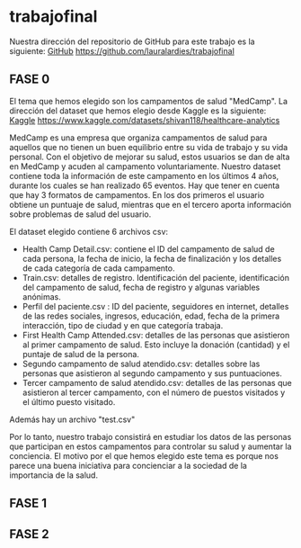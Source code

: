 # trabajofinal

Nuestra dirección del repositorio de GitHub para este trabajo es la siguiente: [GitHub](https://github.com/lauralardies/trabajofinal)
https://github.com/lauralardies/trabajofinal

## FASE 0
El tema que hemos elegido son los campamentos de salud "MedCamp". La dirección del dataset que hemos elegio desde Kaggle es la siguiente: [Kaggle](https://www.kaggle.com/datasets/shivan118/healthcare-analytics)
https://www.kaggle.com/datasets/shivan118/healthcare-analytics

MedCamp es una empresa que organiza campamentos de salud para aquellos que no tienen un buen equilibrio entre su vida de trabajo y su vida personal. Con el objetivo de mejorar su salud, estos usuarios se dan de alta en MedCamp y acuden al campamento voluntariamente. Nuestro dataset contiene toda la información de este campamento en los últimos 4 años, durante los cuales se han realizado 65 eventos. Hay que tener en cuenta que hay 3 formatos de campamentos. En los dos primeros el usuario obtiene un puntuaje de salud, mientras que en el tercero aporta información sobre problemas de salud del usuario.

El dataset elegido contiene 6 archivos csv:
- Health Camp Detail.csv: contiene el ID del campamento de salud de cada persona, la fecha de inicio, la fecha de finalización y los detalles de cada categoría de cada campamento.
- Train.csv: detalles de registro. Identificación del paciente, identificación del campamento de salud, fecha de registro y algunas variables anónimas.
- Perfil del paciente.csv : ID del paciente, seguidores en internet, detalles de las redes sociales, ingresos, educación, edad, fecha de la primera interacción, tipo de ciudad y en que categoría trabaja.
- First Health Camp Attended.csv: detalles de las personas que asistieron al primer campamento de salud. Esto incluye la donación (cantidad) y el puntaje de salud de la persona.
- Segundo campamento de salud atendido.csv: detalles sobre las personas que asistieron al segundo campamento y sus puntuaciones.
- Tercer campamento de salud atendido.csv: detalles de las personas que asistieron al tercer campamento, con el número de puestos visitados y el último puesto visitado.

Además hay un archivo "test.csv"

Por lo tanto, nuestro trabajo consistirá en estudiar los datos de las personas que participan en estos campamentos para controlar su salud y aumentar la conciencia.
El motivo por el que hemos elegido este tema es porque nos parece una buena iniciativa para concienciar a la sociedad de la importancia de la salud.

## FASE 1

## FASE 2
